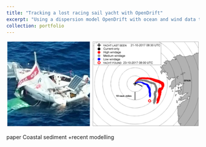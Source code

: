```yaml
---
title: "Tracking a lost racing sail yacht with OpenDrift"
excerpt: "Using a dispersion model OpenDrift with ocean and wind data to track a lost Mini6.50 off the coast of Portugal <br/><img src='/images/mini650.png'>"
collection: portfolio
---
```


<img src='/images/mini650.png'/>

paper Coastal sediment +recent modelling